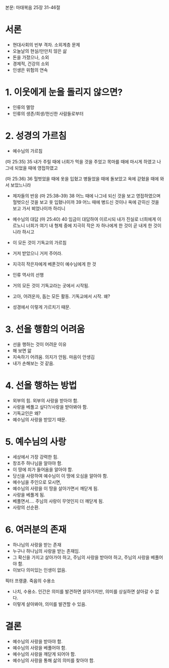 본문: 마태복음 25장 31-46절


# 서론
- 현대사회의 빈부 격차. 소외계층 문제
- 오늘날의 현실/만만치 않은 삶
- 돈을 가졌으나, 소외
- 경제적, 건강의 소외
- 인생은 위험의 연속

# 1. 이웃에게 눈을 돌리지 않으면?
- 인류의 멸망
- 인류의 생존/희생/헌신한 사람들로부터 

# 2. 성경의 가르침
- 예수님의 가르침

(마 25:35) 35 내가 주릴 때에 너희가 먹을 것을 주었고 목마를 때에 마시게 하였고 나그네 되었을 때에 영접하였고

(마 25:36) 36 헐벗었을 때에 옷을 입혔고 병들었을 때에 돌보았고 옥에 갇혔을 때에 와서 보았느니라
- 제자들의 반응
(마 25:38–39) 38 어느 때에 나그네 되신 것을 보고 영접하였으며 헐벗으신 것을 보고 옷 입혔나이까  39 어느 때에 병드신 것이나 옥에 갇히신 것을 보고 가서 뵈었나이까 하리니

- 예수님의 대답
(마 25:40) 40 임금이 대답하여 이르시되 내가 진실로 너희에게 이르노니 너희가 여기 내 형제 중에 지극히 작은 자 하나에게 한 것이 곧 내게 한 것이니라 하시고

- 이 모든 것이 기독교의 가르침
- 거저 받았으니 거저 주어라. 
- 지극히 작은자에게 베푼것이 예수님에게 한 것
- 인류 역사의 선행
- 거의 모든 것이 기독교라는 곳에서 시작됨. 
- 고아, 어려운자, 돕는 모든 활동. 기독교에서 시작. 왜?
- 성경에서 이렇게 가르치기 때문. 

# 3. 선을 행함의 어려움
- 선을 행하는 것이 어려운 이유
- 해 보면 앎
- 지속하기 어려움. 의지가 안됨. 마음이 안생김
- 내가 손해보는 것 같음. 

# 4. 선을 행하는 방법
- 외부의 힘. 외부의 사랑을 받아야 함. 
- 사랑을 베풀고 싶다?/사랑을 받아봐야 함. 
- 기독교인은 왜?
- 예수님의 사랑을 받았기 때문. 

# 5. 예수님의 사랑
- 세상에서 가장 강력한 힘. 
- 창조주 하나님을 알아야 함. 
- 이 땅에 죄가 들어옴을 알아야 함. 
- 당신을 사랑하여 예수님이 이 땅에 오심을 알아야 함. 
- 예수님을 주인으로 모시면, 
- 예수님의 사랑을 이 땅을 살아가면서 깨닫게 됨. 
- 사랑을 베풀게 됨. 
- 베풀면서.... 주님의 사랑이 무엇인지 더 깨닫게 됨. 
- 사랑의 선순환. 

# 6. 여러분의 존재
- 하나님의 사랑을 받는 존재
- 누구나 하나님의 사랑을 받는 존재임. 
- 그 확신을 가지고 살아가야 하고, 주님의 사랑을 받아야 하고, 주님의 사랑을 베풀어야 함. 
- 이보다 의미있는 인생이 없음. 

픽터 프랭클. 죽음의 수용소
- 나치, 수용소. 인간은 의미를 발견하면 살아가지만, 의미를 상실하면 살아갈 수 없다. 
- 이렇게 살아봐야, 의미를 발견할 수 있음. 

# 결론
- 예수님의 사랑을 받아야 함. 
- 예수님의 사랑을 베풀어야 함. 
- 예수님의 사랑을 깨닫게 되어야 함. 
- 예수님의 사랑을 통해 삶의 의미를 찾아야 함.